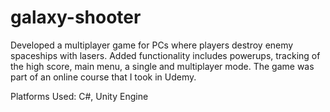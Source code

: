 # galaxy-shooter

Developed a multiplayer game for PCs where players destroy enemy spaceships with lasers. Added functionality includes powerups, tracking of the high score, main menu, a single and multiplayer mode. The game was part of an online course that I took in Udemy.

Platforms Used: C#, Unity Engine
